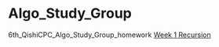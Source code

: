 # Algo_Study_Group
6th_QishiCPC_Algo_Study_Group_homework
[Week 1 Recursion](https://github.com/bigfatmouse9208/Algo_Study_Group/tree/master/Week_1_Recursion)
